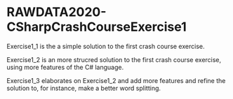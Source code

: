 # RAWDATA2020-CSharpCrashCourseExercise1

Exercise1_1 is the a simple solution to the first crash course exercise.

Exercise1_2 is an more strucred solution to the first crash course exercise, using more features of the C# language.

Exercise1_3 elaborates on Exercise1_2 and add more features and refine the solution to, for instance, make a better word splitting.
